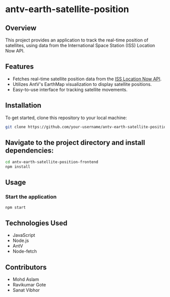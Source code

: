 # antv-earth-satellite-position

## Overview

This project provides an application to track the real-time position of satellites,
using data from the International Space Station (ISS) Location Now API.

## Features

- Fetches real-time satellite position data from the [ISS Location Now API](http://open-notify.org/Open-Notify-API/ISS-Location-Now/).
- Utilizes AntV's EarthMap visualization to display satellite positions.
- Easy-to-use interface for tracking satellite movements.

## Installation

To get started, clone this repository to your local machine:

```bash
git clone https://github.com/your-username/antv-earth-satellite-position.git
```
## Navigate to the project directory and install dependencies:
```bash
cd antv-earth-satellite-position-frontend
npm install
```

## Usage
### Start the application
```bash
npm start
```
## Technologies Used
- JavaScript
- Node.js
- AntV
- Node-fetch

## Contributors
- Mohd Aslam
- Ravikumar Gote
- Sanat Vibhor